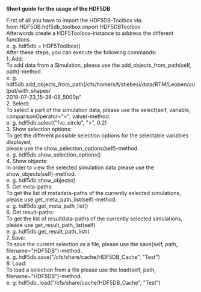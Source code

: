 ****Short guide for the usage of the HDF5DB****    

First of all you have to import the HDF5DB-Toolbox via:  
	from HDF5DB.hdf5db_toolbox import HDF5DBToolbox  
Afterwords create a HDF5Toolbox-instance to address the different functions.  
	e. g. hdf5db = HDF5Toolbox()  
After these steps, you can execute the following commands:  
        1. Add:  
    To add data from a Simulation, please use the add_objects_from_path(self, path)-method.  
   	e. g. hdf5db.add_objects_from_path(/cfs/home/s/t/stiebesi/data/RTM/Leoben/output/with_shapes/  
	2019-07-23_15-38-08_5000p"  
    2. Select:  
   To select a part of the simulation data, please use the select(self, variable,  
   comparisonOperator="=", value)-method.  
	e. g. hdf5db.select("fvc_circle", ">", 0.2)  
    3. Show selection options:  
    To get the different possible selection options for the selectable variables displayed,  
    please use the show_selection_options(self)-method.  
	e. g. hdf5db.show_selection_options()  
    4. Show objects:  
    In order to view the selected simulation data please use the show_objects(self)-method.  
	e. g. hdf5db.show_objects()  
    5. Get meta-paths:  
    To get the list of metadata-paths of the currently selected simulations, please use get_meta_path_list(self)-method.  
	e. g. hdf5db.get_meta_path_list()  
    6. Get result-paths:  
    To get the list of resultdata-paths of the currently selected simulations, please use get_result_path_list(self)  
	e. g. hdf5db.get_result_path_list()  
    7. Save:  
    To save the current selection as a file, please use the save(self, path, filename="HDF5DB")-method.  
	e. g. hdf5db.save("/cfs/share/cache/HDF5DB_Cache",  "Test")  
    8. Load:  
    To load a selection from a file please use the load(self, path, filename="HDF5DB")-method.  
	e. g. hdf5db..load("/cfs/share/cache/HDF5DB_Cache", "Test")
